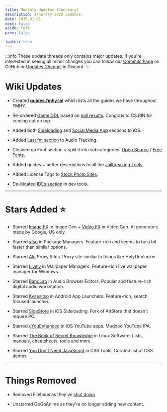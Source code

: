 ```yaml
---
title: Monthly Updates [Janurary]
description: Janurary 2025 updates.
date: 2025-01-01
next: false
aside: left
prev: false

footer: true
---
```


<Post authors="nbats"/>

:::info
These update threads only contains major updates. If you're interested
in seeing all minor changes you can follow our
[Commits Page](https://github.com/fmhy/FMHYedit/commits/main) on GitHub or
[Updates Channel](https://redd.it/17f8msf) in Discord.
:::


# Wiki Updates

* Created **[guides.fmhy.lol](https://guides.fmhy.lol/)** which lists all the guides we have throughout FMHY.

* Re-ordered [Game DDL](https://fmhy.net/gamingpiracyguide#download-games) based on [poll results](https://challonge.com/1mqmqrdq). Congrats to CS.RIN for coming out on top.

* Added both [Sideloading](https://fmhy.net/android-iosguide#ios-sideloading) and [Social Media App](https://fmhy.net/android-iosguide#social-media-apps-1) sections to iOS.

* Added [Last.fm section](https://fmhy.net/audiopiracyguide#last-fm-tools) to Audio Tracking.

* Cleaned up Font section + split it into subcategories: [Open Source](https://fmhy.net/text-tools#open-source-freeware) / [Free Fonts](https://fmhy.net/text-tools#free-fonts).

* Added guides + better descriptions to all the [Jailbreaking Tools](https://fmhy.net/android-iosguide#ios-jailbreaking).

* Added License Tags to [Stock Photo Sites](https://fmhy.net/img-tools#stock-images).

* De-bloated [IDEs section](https://fmhy.net/devtools#ides-code-editors) in dev tools.

---

# Stars Added ⭐

* Starred [Image FX](https://fmhy.net/ai#image-generation) in Image Gen + [Video FX](https://fmhy.net/ai#video-generation) in Video Gen. AI generators made by Google, US only.

* Starred [sfsu](https://fmhy.net/system-tools#package-managers) in Package Managers. Feature-rich and seems to be a bit faster than similar options.

* Starred [Alu](https://fmhy.net/adblockvpnguide#proxy-sites) Proxy Sites. Proxy site similar to things like HolyUnblocker.

* Starred [Lively](https://fmhy.net/system-tools#wallpaper-managers) in Wallpaper Managers. Feature-rich live wallpaper manager for Windows.

* Starred [BandLab](https://fmhy.net/audiopiracyguide#browser-editors-synths) in Audio Browser Editors. Popular and feature-rich digital audio workstation.

* Starred [Kvaesitso](https://fmhy.net/android-iosguide#app-launchers) in Android App Launchers. Feature-rich, search focused launcher.

* Starred [SideStore](https://fmhy.net/android-iosguide#ios-sideloading) in iOS Sideloading. Fork of AltStore that doesn't require PC.

* Starred [uYouEnhanced](https://fmhy.net/android-iosguide#ios-youtube-apps) in iOS YouTube apps. Modded YouTube IPA. 

* Starred [The Book of Secret Knowledge](https://fmhy.net/linuxguide#software-sites) in Linux Software. Lists, manuals, cheatsheets, tools and more.

* Starred [You Don't Need JavaScript](https://fmhy.net/devtools#css) in CSS Tools. Curated list of CSS demos.

---
 
# Things Removed

* Removed Filehaus as they've [shut down](https://i.imgur.com/aNPHfAN.png)

* Unstarred GoGoAnime as they're no longer adding new content.
